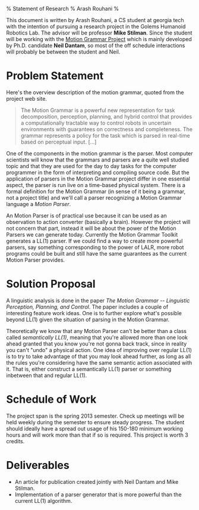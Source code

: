 % Statement of Research
% Arash Rouhani
%

This document is written by Arash Rouhani, a CS student at georgia tech with
the intention of pursuing a research project in the Golems Humanoid Robotics
Lab. The advisor will be professor **Mike Stilman**. Since the student will be
working with the [Motion Grammar Project] which is mainly developed by Ph.D.
candidate **Neil Dantam**, so most of the off schedule interactions will
probably be between the student and Neil.

# Problem Statement

Here's the overview description of the motion grammar, quoted from the project
web site.

> The Motion Grammar is a powerful new representation for task decomposition,
> perception, planning, and hybrid control that provides a computationally
> tractable way to control robots in uncertain environments with guarantees on
> correctness and completeness. The grammar represents a policy for the task
> which is parsed in real-time based on perceptual input. [...]

One of the components in the motion grammar is the parser. Most computer
scientists will know that the grammars and parsers are a quite well studied
topic and that they are used for the day to day tasks for the computer
programmer in the form of interpreting and compiling source code. But the
application of parsers in the Motion Grammar project differ in one essential
aspect, the parser is run live on a time-based physical system. There is a
formal definition for the Motion Grammar (in sense of it being a grammar, not a
project title) and we'll call a parser recognizing a Motion Grammar language a
*Motion Parser*.

An Motion Parser is of practical use because it can be used as an observation
to action converter (basically a brain). However the project will not concern
that part, instead it will be about the power of the Motion Parsers we can
generate today. Currently the Motion Grammar Toolkit generates a LL(1) parser.
If we could find a way to create more powerful parsers, say something
corresponding to the power of LALR, more robot programs could be built and
still have the same guarantees as the current Motion Parser provides.

# Solution Proposal

A linguistic analysis is done in the paper *The Motion Grammar -- Linguistic
Perception, Planning, and Control*. The paper includes a couple of interesting
feature work ideas. One is to further explore what's possible beyond LL(1)
given the situation of parsing in the Motion Grammar.

Theoretically we know that any Motion Parser can't be better than a class
called *semantically LL(1)*, meaning that you're allowed more than one look
ahead granted that you know you're not gonna back track, since in reality you
can't "undo" a physical action. One idea of improving over regular LL(1) is to
try to take advantage of that you may look ahead further, as long as all the
rules you're considering have the same semantic action associated with it. That
is, either construct a semantically LL(1) parser or something inbetween that
and regular LL(1).

# Schedule of Work

The project span is the spring 2013 semester. Check up meetings will be held
weekly during the semester to ensure steady progress. The student should
ideally have a spread out usage of his 150-180 minimum working hours and will
work more than that if so is required. This project is worth 3 credits.

# Deliverables

* An article for publication created jointly with Neil Dantam and Mike Stilman.
* Implementation of a parser generator that is more powerful than the current
  LL(1) algorithm.

[Motion Grammar Project]: http://www.golems.org/node/1224
